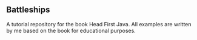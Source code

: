 ## Battleships
A tutorial repository for the book Head First Java. All examples are written by me based on the book for educational purposes.